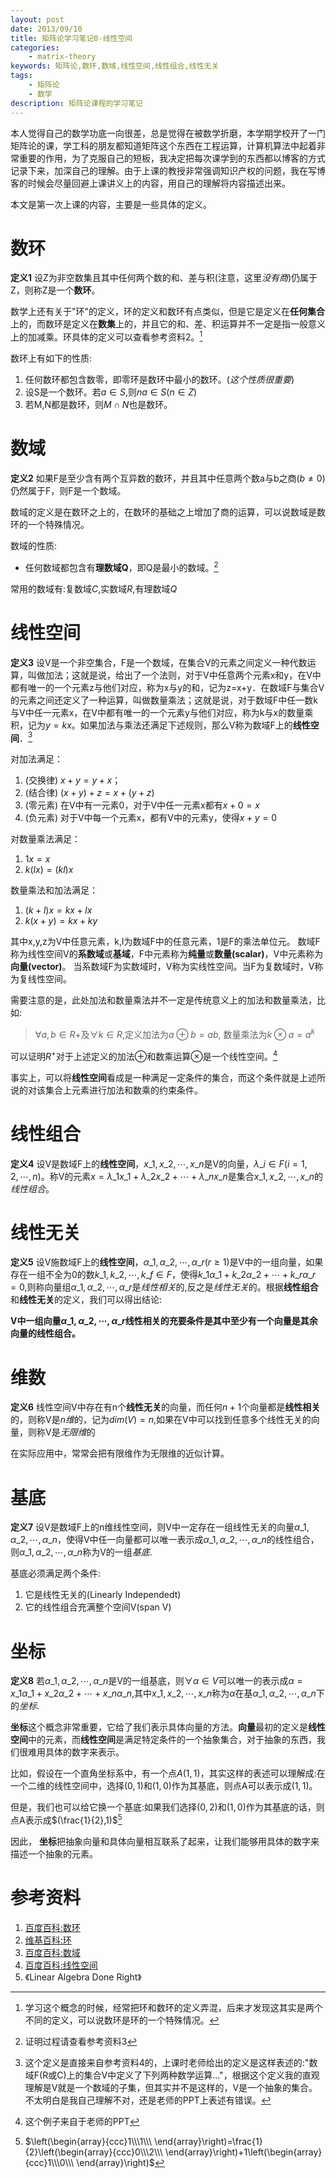 ```yaml
---
layout: post
date: 2013/09/10
title: 矩阵论学习笔记0-线性空间
categories: 
    - matrix-theory
keywords: 矩阵论,数环,数域,线性空间,线性组合,线性无关
tags: 
    - 矩阵论
    - 数学
description: 矩阵论课程的学习笔记
---
```


本人觉得自己的数学功底一向很差，总是觉得在被数学折磨，本学期学校开了一门矩阵论的课，学工科的朋友都知道矩阵这个东西在工程运算，计算机算法中起着非常重要的作用，为了克服自己的短板，我决定把每次课学到的东西都以博客的方式记录下来，加深自己的理解。由于上课的教授非常强调知识产权的问题，我在写博客的时候会尽量回避上课讲义上的内容，用自己的理解将内容描述出来。

本文是第一次上课的内容，主要是一些具体的定义。


# 数环

**定义1** 设Z为非空数集且其中任何两个数的和、差与积(注意，这里*没有商*)仍属于Z，则称Z是一个**数环**。

数学上还有关于"环"的定义，环的定义和数环有点类似，但是它是定义在**任何集合**上的，而数环是定义在**数集**上的，并且它的和、差、积运算并不一定是指一般意义上的加减乘。环具体的定义可以查看参考资料2。[^1]

数环上有如下的性质:

1. 任何数环都包含数零，即零环是数环中最小的数环。(*这个性质很重要*)
2. 设S是一个数环。若$a\in S$,则$na\in S(n\in Z)$
3. 若M,N都是数环，则$M\cap N$也是数环。

[^1]:学习这个概念的时候，经常把环和数环的定义弄混，后来才发现这其实是两个不同的定义，可以说数环是环的一个特殊情况。

# 数域

**定义2** 如果F是至少含有两个互异数的数环，并且其中任意两个数a与b之商($b\neq 0$)仍然属于F，则F是一个数域。

数域的定义是在数环之上的，在数环的基础之上增加了商的运算，可以说数域是数环的一个特殊情况。

数域的性质:

- 任何数域都包含有**理数域Q**，即Q是最小的数域。[^2]

常用的数域有:复数域$C$,实数域$R$,有理数域$Q$

[^2]:证明过程请查看参考资料3

# 线性空间

**定义3** 设V是一个非空集合，F是一个数域，在集合V的元素之间定义一种代数运算，叫做加法；这就是说，给出了一个法则，对于V中任意两个元素x和y，在V中都有唯一的一个元素z与他们对应，称为x与y的和，记为z=x+y．在数域F与集合V的元素之间还定义了一种运算，叫做数量乘法；这就是说，对于数域F中任一数k与V中任一元素x，在V中都有唯一的一个元素y与他们对应，称为k与x的数量乘积，记为$y=kx$。如果加法与乘法还满足下述规则，那么V称为数域F上的**线性空间**．[^3]

对加法满足：

1. (交换律) $x+y=y+x$；
2. (结合律) $(x+y)+z=x+(y+z)$
3. (零元素) 在V中有一元素0，对于V中任一元素x都有$x+0=x$
4. (负元素) 对于V中每一个元素x，都有V中的元素y，使得$x+y=0$

对数量乘法满足：

1. $1x=x$
2. $k(lx)=(kl)x$

数量乘法和加法满足：

1. $(k+l)x=kx+lx$
2. $k(x+y)=kx+ky$


其中x,y,z为V中任意元素，k,l为数域F中的任意元素，1是F的乘法单位元。
数域F称为线性空间V的**系数域**或**基域**，F中元素称为**纯量**或**数量(scalar)**，V中元素称为**向量(vector)**。
当系数域F为实数域时，V称为实线性空间。当F为复数域时，V称为复线性空间。

需要注意的是，此处加法和数量乘法并不一定是传统意义上的加法和数量乘法，比如:

> $\forall a,b\in R+$及$\forall k\in R$,定义加法为$a\oplus b=ab$, 数量乘法为$k\otimes a=a^k$


可以证明$R^+$对于上述定义的加法$\oplus$和数乘运算$\otimes$是一个线性空间。[^4]

[^3]:这个定义是直接来自参考资料4的，上课时老师给出的定义是这样表述的:"数域F(R或C)上的集合V中定义了下列两种数学运算..."，根据这个定义我的直观理解是V就是一个数域的子集，但其实并不是这样的，V是一个抽象的集合。不太明白是我自己理解不对，还是老师的PPT上表述有错误。

[^4]:这个例子来自于老师的PPT

事实上，可以将**线性空间**看成是一种满足一定条件的集合，而这个条件就是上述所说的对该集合上元素进行加法和数乘的约束条件。

# 线性组合

**定义4** 设V是数域F上的**线性空间**，$x\_1,x\_2,\cdots,x\_n$是V的向量，$\lambda\_i\in F(i=1,2,\cdots,n)$。称V的元素$x=\lambda\_1x\_1+\lambda\_2x\_2+\cdots+\lambda\_nx\_n$是集合$x\_1,x\_2,\cdots,x\_n$的*线性组合*。

# 线性无关

**定义5** 设V施数域F上的**线性空间**，$\alpha\_1,\alpha\_2,\cdots,\alpha\_r(r\geq 1)$是V中的一组向量，如果存在一组不全为0的数$k\_1,k\_2,\cdots,k\_f\in F$，使得$k\_1\alpha\_1+k\_2\alpha\_2+\cdots+k\_r\alpha\_r=0$,则称向量组$\alpha\_1,\alpha\_2,\cdots,\alpha\_r$是*线性相关*的,反之是*线性无关*的。根据**线性组合**和**线性无关**的定义，我们可以得出结论:

**V中一组向量$\alpha\_1,\alpha\_2,\cdots,\alpha\_r$线性相关的充要条件是其中至少有一个向量是其余向量的线性组合。**

# 维数

**定义6** 线性空间V中存在有n个**线性无关**的向量，而任何$n+1$个向量都是**线性相关**的，则称V是*n维*的，记为$dim(V)=n$,如果在V中可以找到任意多个线性无关的向量，则称V是*无限维*的


在实际应用中，常常会把有限维作为无限维的近似计算。

# 基底

**定义7** 设V是数域F上的n维线性空间，则V中一定存在一组线性无关的向量$\alpha\_1,\alpha\_2,\cdots,\alpha\_n$，使得V中任一向量都可以唯一表示成$\alpha\_1,\alpha\_2,\cdots,\alpha\_n$的线性组合，则$\alpha\_1,\alpha\_2,\cdots,\alpha\_n$称为V的一组*基底*.

基底必须满足两个条件:

1. 它是线性无关的(Linearly Independedt)
2. 它的线性组合充满整个空间V(span V)

# 坐标

**定义8** 若$\alpha\_1,\alpha\_2,\cdots,\alpha\_n$是V的一组基底，则$\forall \alpha\in V$可以唯一的表示成$\alpha = x\_1\alpha\_1+x\_2\alpha\_2+\cdots+x\_n\alpha\_n$,其中$x\_1,x\_2,\cdots,x\_n$称为$\alpha$在基$\alpha\_1,\alpha\_2,\cdots,\alpha\_n$下的*坐标*.

**坐标**这个概念非常重要，它给了我们表示具体向量的方法。**向量**最初的定义是**线性空间**中的元素，而**线性空间**是满足特定条件的一个抽象集合，对于抽象的东西，我们很难用具体的数字来表示。

比如，假设在一个直角坐标系中，有一个点$A(1,1)$，其实这样的表述可以理解成:在一个二维的线性空间中，选择$(0,1)$和$(1,0)$作为其基底，则点A可以表示成$(1,1)$。

但是，我们也可以给它换一个基底:如果我们选择$(0,2)$和$(1,0)$作为其基底的话，则点A表示成$(\frac{1}{2},1)$[^5]

[^5]:$\left(\begin{array}{ccc}1\\\1\\\ \end{array}\right)=\frac{1}{2}\left(\begin{array}{ccc}0\\\2\\\ \end{array}\right)+1\left(\begin{array}{ccc}1\\\0\\\ \end{array}\right)$

因此， **坐标**把抽象向量和具体向量相互联系了起来，让我们能够用具体的数字来描述一个抽象的元素。

# 参考资料

1. [百度百科:数环](http://baike.baidu.com/view/522801.htm '数环')
2. [维基百科:环](http://zh.wikipedia.org/wiki/%E7%8E%AF_(%E4%BB%A3%E6%95%B0) '环')
3. [百度百科:数域](http://baike.baidu.com/view/69652.htm '数域')
4. [百度百科:线性空间](http://baike.baidu.com/view/545522.htm '线性空间')
5. 《Linear Algebra Done Right》


